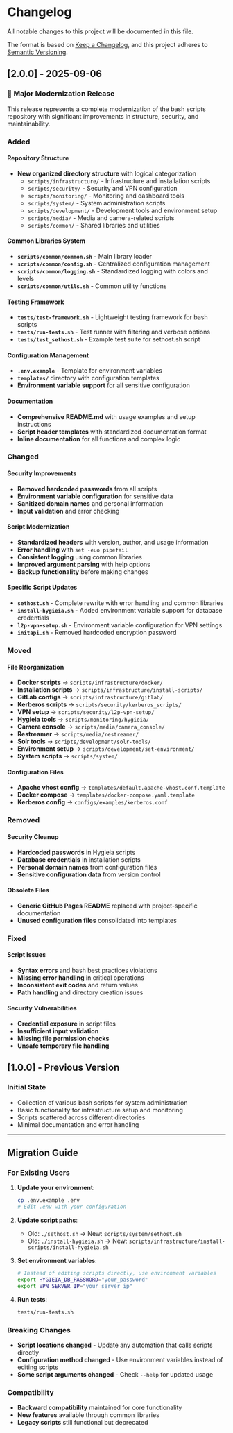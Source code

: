 # Changelog

All notable changes to this project will be documented in this file.

The format is based on [Keep a Changelog](https://keepachangelog.com/en/1.0.0/),
and this project adheres to [Semantic Versioning](https://semver.org/spec/v2.0.0.html).

## [2.0.0] - 2025-09-06

### 🚀 Major Modernization Release

This release represents a complete modernization of the bash scripts repository with significant improvements in structure, security, and maintainability.

### Added

#### Repository Structure
- **New organized directory structure** with logical categorization
  - `scripts/infrastructure/` - Infrastructure and installation scripts
  - `scripts/security/` - Security and VPN configuration
  - `scripts/monitoring/` - Monitoring and dashboard tools
  - `scripts/system/` - System administration scripts
  - `scripts/development/` - Development tools and environment setup
  - `scripts/media/` - Media and camera-related scripts
  - `scripts/common/` - Shared libraries and utilities

#### Common Libraries System
- **`scripts/common/common.sh`** - Main library loader
- **`scripts/common/config.sh`** - Centralized configuration management
- **`scripts/common/logging.sh`** - Standardized logging with colors and levels
- **`scripts/common/utils.sh`** - Common utility functions

#### Testing Framework
- **`tests/test-framework.sh`** - Lightweight testing framework for bash scripts
- **`tests/run-tests.sh`** - Test runner with filtering and verbose options
- **`tests/test_sethost.sh`** - Example test suite for sethost.sh script

#### Configuration Management
- **`.env.example`** - Template for environment variables
- **`templates/`** directory with configuration templates
- **Environment variable support** for all sensitive configuration

#### Documentation
- **Comprehensive README.md** with usage examples and setup instructions
- **Script header templates** with standardized documentation format
- **Inline documentation** for all functions and complex logic

### Changed

#### Security Improvements
- **Removed hardcoded passwords** from all scripts
- **Environment variable configuration** for sensitive data
- **Sanitized domain names** and personal information
- **Input validation** and error checking

#### Script Modernization
- **Standardized headers** with version, author, and usage information
- **Error handling** with `set -euo pipefail`
- **Consistent logging** using common libraries
- **Improved argument parsing** with help options
- **Backup functionality** before making changes

#### Specific Script Updates
- **`sethost.sh`** - Complete rewrite with error handling and common libraries
- **`install-hygieia.sh`** - Added environment variable support for database credentials
- **`l2p-vpn-setup.sh`** - Environment variable configuration for VPN settings
- **`initapi.sh`** - Removed hardcoded encryption password

### Moved

#### File Reorganization
- **Docker scripts** → `scripts/infrastructure/docker/`
- **Installation scripts** → `scripts/infrastructure/install-scripts/`
- **GitLab configs** → `scripts/infrastructure/gitlab/`
- **Kerberos scripts** → `scripts/security/kerberos_scripts/`
- **VPN setup** → `scripts/security/l2p-vpn-setup/`
- **Hygieia tools** → `scripts/monitoring/hygieia/`
- **Camera console** → `scripts/media/camera_console/`
- **Restreamer** → `scripts/media/restreamer/`
- **Solr tools** → `scripts/development/solr-tools/`
- **Environment setup** → `scripts/development/set-environment/`
- **System scripts** → `scripts/system/`

#### Configuration Files
- **Apache vhost config** → `templates/default.apache-vhost.conf.template`
- **Docker compose** → `templates/docker-compose.yaml.template`
- **Kerberos config** → `configs/examples/kerberos.conf`

### Removed

#### Security Cleanup
- **Hardcoded passwords** in Hygieia scripts
- **Database credentials** in installation scripts
- **Personal domain names** from configuration files
- **Sensitive configuration data** from version control

#### Obsolete Files
- **Generic GitHub Pages README** replaced with project-specific documentation
- **Unused configuration files** consolidated into templates

### Fixed

#### Script Issues
- **Syntax errors** and bash best practices violations
- **Missing error handling** in critical operations
- **Inconsistent exit codes** and return values
- **Path handling** and directory creation issues

#### Security Vulnerabilities
- **Credential exposure** in script files
- **Insufficient input validation**
- **Missing file permission checks**
- **Unsafe temporary file handling**

## [1.0.0] - Previous Version

### Initial State
- Collection of various bash scripts for system administration
- Basic functionality for infrastructure setup and monitoring
- Scripts scattered across different directories
- Minimal documentation and error handling

---

## Migration Guide

### For Existing Users

1. **Update your environment**:
   ```bash
   cp .env.example .env
   # Edit .env with your configuration
   ```

2. **Update script paths**:
   - Old: `./sethost.sh` → New: `scripts/system/sethost.sh`
   - Old: `./install-hygieia.sh` → New: `scripts/infrastructure/install-scripts/install-hygieia.sh`

3. **Set environment variables**:
   ```bash
   # Instead of editing scripts directly, use environment variables
   export HYGIEIA_DB_PASSWORD="your_password"
   export VPN_SERVER_IP="your_server_ip"
   ```

4. **Run tests**:
   ```bash
   tests/run-tests.sh
   ```

### Breaking Changes

- **Script locations changed** - Update any automation that calls scripts directly
- **Configuration method changed** - Use environment variables instead of editing scripts
- **Some script arguments changed** - Check `--help` for updated usage

### Compatibility

- **Backward compatibility** maintained for core functionality
- **New features** available through common libraries
- **Legacy scripts** still functional but deprecated
